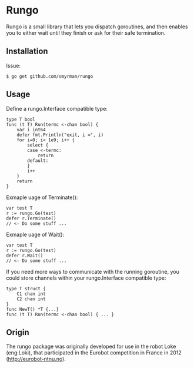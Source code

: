 Rungo
=====

Rungo is a small library that lets you dispatch goroutines, and then enables
you to either wait until they finish or ask for their safe termination.


Installation
------------

Issue:

	$ go get github.com/smyrman/rungo


Usage
-----

Define a rungo.Interface compatible type:

	type T bool
	func (t T) Run(termc <-chan bool) {
		var i int64
		defer fmt.Println("exit, i =", i)
		for i=0; i< 1e9; i++ {
			select {
			case <-termc:
				return
			default:
			}
			i++
		}
		return
	}

Exmaple uage of Terminate():

	var test T
	r := rungo.Go(test)
	defer r.Terminate()
	// <- Do some stuff ...

Exmaple uage of Wait():

	var test T
	r := rungo.Go(test)
	defer r.Wait()
	// <- Do some stuff ...

If you need more ways to communicate with the running goroutine, you could
store channels within your rungo.Interface compatible type:

	type T struct {
		C1 chan int
		C2 chan int
	}
	func NewT() *T {...}
	func (t T) Run(termc <-chan bool) { ... }


Origin
------

The rungo package was originally developed for use in the robot Loke
(eng:Loki), that participated in the Eurobot competition in France in 2012
(http://eurobot-ntnu.no).
